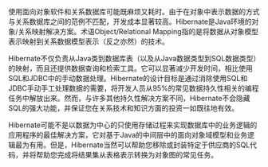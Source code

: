 使用面向对象软件和关系数据库可能既麻烦又耗时。由于在对象中表示数据的方式与关系数据库之间的范例不匹配，开发成本显著较高。Hibernate是Java环境的对象/关系映射解决方案。术语Object/Relational Mapping指的是将数据从对象模型表示映射到关系数据模型表示（反之亦然）的技术。

Hibernate不仅负责从Java类到数据库表（以及从Java数据类型到SQL数据类型）的映射，而且还提供数据查询和检索工具。它可以显著减少开发时间，相比使用SQL和JDBC中的手动数据处理。Hibernate的设计目标是通过消除使用SQL和JDBC手动手工处理数据的需要，将开发人员从95%的常见数据持久性相关的编程任务中解放出来。然而，与许多其他持久性解决方案不同，Hibernate不会隐藏SQL的强大功能，并保证您在关系技术和知识方面的投资一如既往地有效。

Hibernate可能不是以数据为中心的只使用存储过程来实现数据库中的业务逻辑的应用程序的最佳解决方案，它对基于Java的中间层中的面向对象域模型和业务逻辑最为有用。但是，Hibernate当然可以帮助您移除或封装特定于供应商的SQL代码，并将帮助您完成将结果集从表格表示转换为对象图的常见任务。



